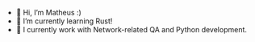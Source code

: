 - 👋 Hi, I’m Matheus :)
- 🌱 I’m currently learning Rust!
- 🦀 I currently work with Network-related QA and Python development.

<!---
mehff/mehff is a ✨ special ✨ repository because its `README.md` (this file) appears on your GitHub profile.
You can click the Preview link to take a look at your changes.
--->
